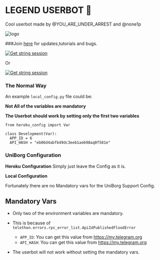 # LEGEND USERBOT 🌹

Cool userbot made by @YOU_ARE_UNDER_ARREST and  @none1p


![logo](https://telegra.ph/file/4d0a5ad57eaf480b29fb3.jpg)



###Join [here](https://t.me/LEGEND_USERBOT_SUPPORT) for updates,tutorials and bugs.


[![Get string session](https://repl.it/badge/github/aritramandal/LEGEND)](https://repl.it/@aritramandal1/Legenduserbot/)


Or


[![Get string session](https://repl.it/badge/github/aritramandal/LEGEND)](https://repl.it/@bristi648/Legenduserbot/)


### The Normal Way

An example `local_config.py` file could be:

**Not All of the variables are mandatory**

__The Userbot should work by setting only the first two variables__

```python3
from heroku_config import Var

class Development(Var):
  APP_ID = 6
  API_HASH = "eb06d4abfb49dc3eeb1aeb98aq0f581e"
```

### UniBorg Configuration



**Heroku Configuration**
Simply just leave the Config as it is.

**Local Configuration**

Fortunately there are no Mandatory vars for the UniBorg Support Config.

## Mandatory Vars

- Only two of the environment variables are mandatory.
- This is because of `telethon.errors.rpc_error_list.ApiIdPublishedFloodError`

    - `APP_ID`:   You can get this value from https://my.telegram.org
    - `API_HASH`:   You can get this value from https://my.telegram.org
- The userbot will not work without setting the mandatory vars.




